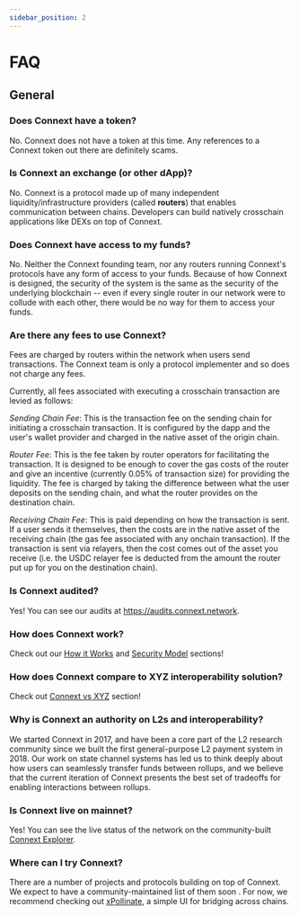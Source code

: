 ```yaml
---
sidebar_position: 2
---
```


# FAQ

## General

### Does Connext have a token?

No. Connext does not have a token at this time. Any references to a Connext token out there are definitely scams.

### Is Connext an exchange (or other dApp)?

No. Connext is a protocol made up of many independent liquidity/infrastructure providers (called **routers**) that enables communication between chains. Developers can build natively crosschain applications like DEXs on top of Connext.

### Does Connext have access to my funds?

No. Neither the Connext founding team, nor any routers running Connext's protocols have any form of access to your funds. Because of how Connext is designed, the security of the system is the same as the security of the underlying blockchain -- even if every single router in our network were to collude with each other, there would be no way for them to access your funds.

### Are there any fees to use Connext?

Fees are charged by routers within the network when users send transactions. The Connext team is only a protocol implementer and so does not charge any fees.

Currently, all fees associated with executing a crosschain transaction are levied as follows:

_Sending Chain Fee_: This is the transaction fee on the sending chain for initiating a crosschain transaction. It is configured by the dapp and the user's wallet provider and charged in the native asset of the origin chain.

_Router Fee_: This is the fee taken by router operators for facilitating the transaction. It is designed to be enough to cover the gas costs of the router and give an incentive (currently 0.05% of transaction size) for providing the liquidity. The fee is charged by taking the difference between what the user deposits on the sending chain, and what the router provides on the destination chain.

_Receiving Chain Fee_: This is paid depending on how the transaction is sent. If a user sends it themselves, then the costs are in the native asset of the receiving chain (the gas fee associated with any onchain transaction). If the transaction is sent via relayers, then the cost comes out of the asset you receive (i.e. the USDC relayer fee is deducted from the amount the router put up for you on the destination chain).


### Is Connext audited?

Yes! You can see our audits at https://audits.connext.network.

### How does Connext work?

Check out our [How it Works](/Integration/SystemOverview/howitworks) and [Security Model](/Integration/SystemOverview/securitymodel) sections!

### How does Connext compare to XYZ interoperability solution?

Check out [Connext vs XYZ](/Integration/SystemOverview/connextvsxyz) section!

### Why is Connext an authority on L2s and interoperability?

We started Connext in 2017, and have been a core part of the L2 research community since we built the first general-purpose L2 payment system in 2018. Our work on state channel systems has led us to think deeply about how users can seamlessly transfer funds between rollups, and we believe that the current iteration of Connext presents the best set of tradeoffs for enabling interactions between rollups.

### Is Connext live on mainnet?

Yes! You can see the live status of the network on the community-built [Connext Explorer](https://connextscan.io/).

### Where can I try Connext?

There are a number of projects and protocols building on top of Connext. We expect to have a community-maintained list of them soon . For now, we recommend checking out [xPollinate](https://xpollinate.io), a simple UI for bridging across chains.
